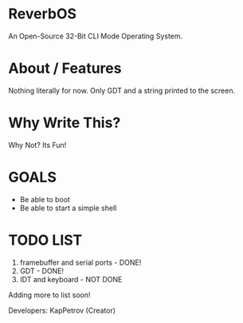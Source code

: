 # ReverbOS
An Open-Source 32-Bit CLI Mode Operating System.

# About / Features
Nothing literally for now. Only GDT and a string printed to the screen.

# Why Write This?
Why Not? Its Fun!

# GOALS
- Be able to boot
- Be able to start a simple shell

# TODO LIST
1. framebuffer and serial ports - DONE!
2. GDT - DONE!
3. IDT and keyboard - NOT DONE

Adding more to list soon!

Developers:
KapPetrov (Creator)
